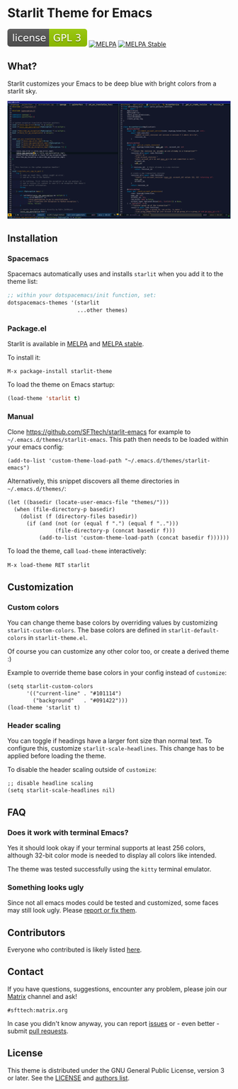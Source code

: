# Starlit Theme for Emacs

[![License GPL 3](assets/license.svg)](http://www.gnu.org/licenses/gpl-3.0.txt)
[![MELPA](http://melpa.org/packages/starlit-theme-badge.svg)](http://melpa.org/#/starlit-theme)
[![MELPA Stable](http://stable.melpa.org/packages/starlit-theme-badge.svg)](http://stable.melpa.org/#/starlit-theme)


## What?

Starlit customizes your Emacs to be deep blue with bright colors from a starlit sky.


[![Screenshot](assets/screenshot_cpp_py.png)](assets/screenshot_cpp_py.png)


## Installation

### Spacemacs

Spacemacs automatically uses and installs `starlit` when you add it to the theme list:

```lisp
;; within your dotspacemacs/init function, set:
dotspacemacs-themes '(starlit
                      ...other themes)
```

### Package.el

Starlit is available in [MELPA](http://melpa.org) and [MELPA stable](https://stable.melpa.org).

To install it:

```
M-x package-install starlit-theme
```

To load the theme on Emacs startup:

```lisp
(load-theme 'starlit t)
```

### Manual

Clone https://github.com/SFTtech/starlit-emacs for example to `~/.emacs.d/themes/starlit-emacs`.
This path then needs to be loaded within your emacs config:

```elisp
(add-to-list 'custom-theme-load-path "~/.emacs.d/themes/starlit-emacs")
```

Alternatively, this snippet discovers all theme directories in `~/.emacs.d/themes/`:

```elisp
(let ((basedir (locate-user-emacs-file "themes/")))
  (when (file-directory-p basedir)
    (dolist (f (directory-files basedir))
      (if (and (not (or (equal f ".") (equal f "..")))
               (file-directory-p (concat basedir f)))
          (add-to-list 'custom-theme-load-path (concat basedir f))))))
```

To load the theme, call `load-theme` interactively:

`M-x load-theme RET starlit`


## Customization

### Custom colors

You can change theme base colors by overriding values by customizing `starlit-custom-colors`.
The base colors are defined in `starlit-default-colors` in `starlit-theme.el`.

Of course you can customize any other color too, or create a derived theme :)

Example to override theme base colors in your config instead of `customize`:

```elisp
(setq starlit-custom-colors
      '(("current-line" . "#101114")
        ("background"   . "#091422")))
(load-theme 'starlit t)
```


### Header scaling

You can toggle if headings have a larger font size than normal text.
To configure this, customize `starlit-scale-headlines`.
This change has to be applied before loading the theme.

To disable the header scaling outside of `customize`:
```elisp
;; disable headline scaling
(setq starlit-scale-headlines nil)
```


## FAQ

### Does it work with terminal Emacs?

Yes it should look okay if your terminal supports at least 256 colors,
although 32-bit color mode is needed to display all colors like intended.

The theme was tested successfully using the `kitty` terminal emulator.


### Something looks ugly

Since not all emacs modes could be tested and customized, some faces may still look ugly.
Please [report or fix them](#contact).


## Contributors

Everyone who contributed is likely listed [here](https://github.com/SFTtech/starlit-emacs/contributors).


## Contact

If you have questions, suggestions, encounter any problem,
please join our [Matrix](https://matrix.org) channel and ask!

```
#sfttech:matrix.org
```

In case you didn't know anyway, you can report [issues](https://github.com/SFTtech/starlit-emacs/issues) or - even better - submit [pull requests](https://github.com/SFTtech/starlit-emacs/pulls).


## License

This theme is distributed under the GNU General Public License, version 3 or later.
See the [LICENSE](LICENSE) and [authors list](authors.md).
